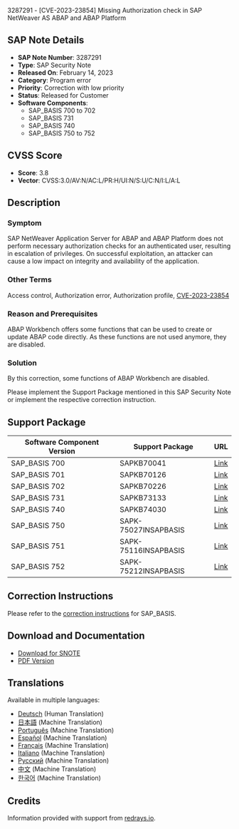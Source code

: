 3287291 - [CVE-2023-23854] Missing Authorization check in SAP NetWeaver AS ABAP and ABAP Platform

## SAP Note Details

- **SAP Note Number**: 3287291
- **Type**: SAP Security Note
- **Released On**: February 14, 2023
- **Category**: Program error
- **Priority**: Correction with low priority
- **Status**: Released for Customer
- **Software Components**:
  - SAP_BASIS 700 to 702
  - SAP_BASIS 731
  - SAP_BASIS 740
  - SAP_BASIS 750 to 752

## CVSS Score

- **Score**: 3.8
- **Vector**: CVSS:3.0/AV:N/AC:L/PR:H/UI:N/S:U/C:N/I:L/A:L

## Description

### Symptom

SAP NetWeaver Application Server for ABAP and ABAP Platform does not perform necessary authorization checks for an authenticated user, resulting in escalation of privileges. On successful exploitation, an attacker can cause a low impact on integrity and availability of the application.

### Other Terms

Access control, Authorization error, Authorization profile, [CVE-2023-23854](https://www.cve.org/CVERecord?id=CVE-2023-23854)

### Reason and Prerequisites

ABAP Workbench offers some functions that can be used to create or update ABAP code directly. As these functions are not used anymore, they are disabled.

### Solution

By this correction, some functions of ABAP Workbench are disabled.

Please implement the Support Package mentioned in this SAP Security Note or implement the respective correction instruction.

## Support Package

| Software Component Version | Support Package       | URL                                                                                     |
|---------------------------|-----------------------|-----------------------------------------------------------------------------------------|
| SAP_BASIS 700             | SAPKB70041            | [Link](https://me.sap.com/supportpackage/SAPKB70041)                                    |
| SAP_BASIS 701             | SAPKB70126            | [Link](https://me.sap.com/supportpackage/SAPKB70126)                                    |
| SAP_BASIS 702             | SAPKB70226            | [Link](https://me.sap.com/supportpackage/SAPKB70226)                                    |
| SAP_BASIS 731             | SAPKB73133            | [Link](https://me.sap.com/supportpackage/SAPKB73133)                                    |
| SAP_BASIS 740             | SAPKB74030            | [Link](https://me.sap.com/supportpackage/SAPKB74030)                                    |
| SAP_BASIS 750             | SAPK-75027INSAPBASIS  | [Link](https://me.sap.com/supportpackage/SAPK-75027INSAPBASIS)                          |
| SAP_BASIS 751             | SAPK-75116INSAPBASIS  | [Link](https://me.sap.com/supportpackage/SAPK-75116INSAPBASIS)                          |
| SAP_BASIS 752             | SAPK-75212INSAPBASIS  | [Link](https://me.sap.com/supportpackage/SAPK-75212INSAPBASIS)                          |

## Correction Instructions

Please refer to the [correction instructions](https://me.sap.com/corrins/0003287291/41) for SAP_BASIS.

## Download and Documentation

- [Download for SNOTE](https://notesdownloads.sap.com/note/0040000000169932023)
- [PDF Version](https://userapps.support.sap.com/sap/support/sfm/notes/print/0003287291?language=en-US&token=CA705C8901DAE6E3FE6DE9BB7AC8C2B3)

## Translations

Available in multiple languages:

- [Deutsch](https://me.sap.com/notes/0003287291/D) (Human Translation)
- [日本語](https://me.sap.com/notes/0003287291/J) (Machine Translation)
- [Português](https://me.sap.com/notes/0003287291/P) (Machine Translation)
- [Español](https://me.sap.com/notes/0003287291/S) (Machine Translation)
- [Français](https://me.sap.com/notes/0003287291/F) (Machine Translation)
- [Italiano](https://me.sap.com/notes/0003287291/I) (Machine Translation)
- [Русский](https://me.sap.com/notes/0003287291/R) (Machine Translation)
- [中文](https://me.sap.com/notes/0003287291/1) (Machine Translation)
- [한국어](https://me.sap.com/notes/0003287291/3) (Machine Translation)

## Credits

Information provided with support from [redrays.io](https://redrays.io).